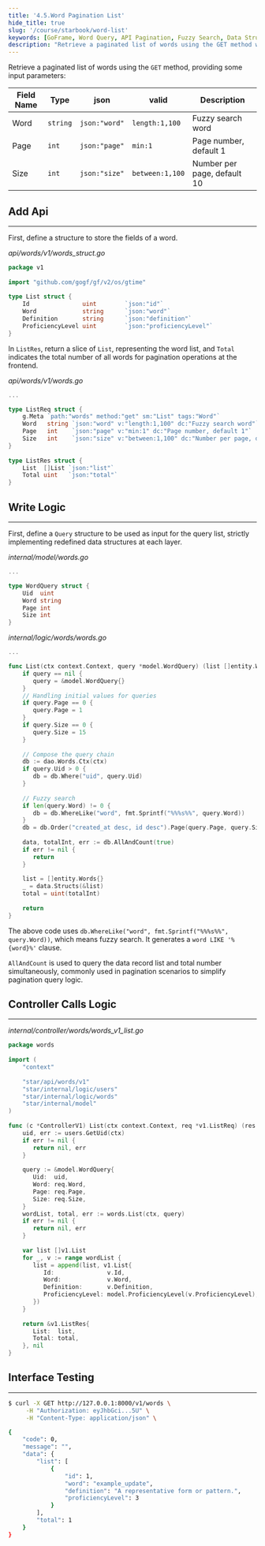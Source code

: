 ```yaml
---
title: '4.5.Word Pagination List'
hide_title: true
slug: '/course/starbook/word-list'
keywords: [GoFrame, Word Query, API Pagination, Fuzzy Search, Data Structure, Word List, Interface Testing, GoFrame Framework, API Request, Data Processing]
description: "Retrieve a paginated list of words using the GET method with fuzzy search functionality. Define a structure to store word fields, including ID, word, definition, and proficiency level. Write Logic in the GoFrame framework for querying and paginating data operations. Invoke Logic through the Controller to achieve data retrieval and return, supporting comprehensive interface testing."
---
```

Retrieve a paginated list of words using the `GET` method, providing some input parameters:

| Field Name | Type       | json          | valid           | Description    |
| ---- | -------- | ------------- | --------------- | --------- |
| Word | `string` | `json:"word"` | `length:1,100`  | Fuzzy search word   |
| Page | `int`    | `json:"page"` | `min:1`         | Page number, default 1    |
| Size | `int`    | `json:"size"` | `between:1,100` | Number per page, default 10 |

## Add Api
---
First, define a structure to store the fields of a word.

*api/words/v1/words_struct.go*
```go
package v1  
  
import "github.com/gogf/gf/v2/os/gtime"  
  
type List struct {  
    Id               uint        `json:"id"`  
    Word             string      `json:"word"`  
    Definition       string      `json:"definition"`  
    ProficiencyLevel uint        `json:"proficiencyLevel"`
}
```

In `ListRes`, return a slice of `List`, representing the word list, and `Total` indicates the total number of all words for pagination operations at the frontend.

*api/words/v1/words.go*
```go
...

type ListReq struct {  
    g.Meta `path:"words" method:"get" sm:"List" tags:"Word"`  
    Word   string `json:"word" v:"length:1,100" dc:"Fuzzy search word"`  
    Page   int    `json:"page" v:"min:1" dc:"Page number, default 1"`  
    Size   int    `json:"size" v:"between:1,100" dc:"Number per page, default 10"`  
}  
  
type ListRes struct {  
    List  []List `json:"list"`  
    Total uint   `json:"total"`  
}
```

## Write Logic
---
First, define a `Query` structure to be used as input for the query list, strictly implementing redefined data structures at each layer.

*internal/model/words.go*
```go
...

type WordQuery struct {  
    Uid  uint  
    Word string  
    Page int  
    Size int  
}
```

*internal/logic/words/words.go*
```go
...

func List(ctx context.Context, query *model.WordQuery) (list []entity.Words, total uint, err error) {  
    if query == nil {  
       query = &model.WordQuery{}  
    }  
    // Handling initial values for queries  
    if query.Page == 0 {  
       query.Page = 1  
    }  
    if query.Size == 0 {  
       query.Size = 15  
    }  
  
    // Compose the query chain  
    db := dao.Words.Ctx(ctx)  
    if query.Uid > 0 {  
       db = db.Where("uid", query.Uid)  
    }  
  
    // Fuzzy search  
    if len(query.Word) != 0 {  
       db = db.WhereLike("word", fmt.Sprintf("%%%s%%", query.Word))  
    }  
    db = db.Order("created_at desc, id desc").Page(query.Page, query.Size)  
  
    data, totalInt, err := db.AllAndCount(true)  
    if err != nil {  
       return  
    }  
  
    list = []entity.Words{}  
    _ = data.Structs(&list)  
    total = uint(totalInt)  
  
    return  
}
```

The above code uses `db.WhereLike("word", fmt.Sprintf("%%%s%%", query.Word))`, which means fuzzy search. It generates a `word LIKE '%{word}%'` clause.

`AllAndCount` is used to query the data record list and total number simultaneously, commonly used in pagination scenarios to simplify pagination query logic.

## Controller Calls Logic
---
*internal/controller/words/words_v1_list.go*
```go
package words  
  
import (  
    "context"  
  
    "star/api/words/v1"
    "star/internal/logic/users"
    "star/internal/logic/words"
    "star/internal/model"
)  
  
func (c *ControllerV1) List(ctx context.Context, req *v1.ListReq) (res *v1.ListRes, err error) {  
    uid, err := users.GetUid(ctx)  
    if err != nil {  
       return nil, err  
    }  
  
    query := &model.WordQuery{  
       Uid:  uid,  
       Word: req.Word,  
       Page: req.Page,  
       Size: req.Size,  
    }  
    wordList, total, err := words.List(ctx, query)  
    if err != nil {  
       return nil, err  
    }  
  
    var list []v1.List  
    for _, v := range wordList {  
       list = append(list, v1.List{  
          Id:               v.Id,  
          Word:             v.Word,  
          Definition:       v.Definition,  
          ProficiencyLevel: model.ProficiencyLevel(v.ProficiencyLevel),  
       })  
    }  
  
    return &v1.ListRes{  
       List:  list,  
       Total: total,  
    }, nil  
}
```

## Interface Testing
---
```bash
$ curl -X GET http://127.0.0.1:8000/v1/words \
     -H "Authorization: eyJhbGci...5U" \
     -H "Content-Type: application/json" \

{
    "code": 0,
    "message": "",
    "data": {
        "list": [
            {
                "id": 1,
                "word": "example_update",
                "definition": "A representative form or pattern.",
                "proficiencyLevel": 3
            }
        ],
        "total": 1
    }
}
```